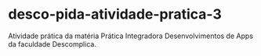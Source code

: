 # desco-pida-atividade-pratica-3
Atividade prática da matéria Prática Integradora Desenvolvimentos de Apps da faculdade Descomplica.
